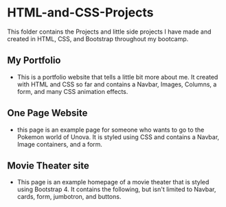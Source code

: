 # HTML-and-CSS-Projects

This folder contains the Projects and little side projects I have made and created in HTML, CSS, and Bootstrap throughout my bootcamp.

## My Portfolio
* This is a portfolio website that tells a little bit more about me. It created with HTML and CSS so far and contains a Navbar, Images, Columns, a form, and many CSS animation effects.

## One Page Website
* this page is an example page for someone who wants to go to the Pokemon world of Unova. It is styled using CSS and contains a Navbar, Image containers, and a form.


## Movie Theater site
* This page is an example homepage of a movie theater that is styled using Bootstrap 4. It contains the following, but isn't limited to Navbar, cards, form, jumbotron, and buttons. 
